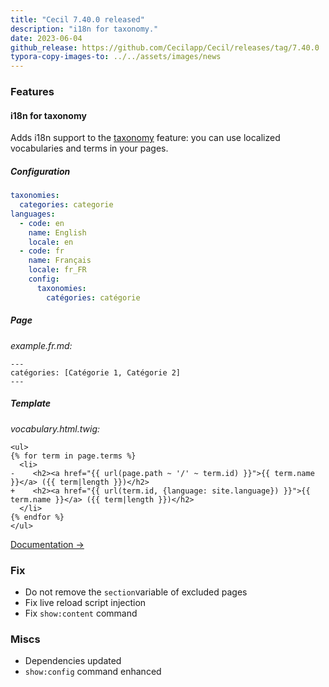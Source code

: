 ```yaml
---
title: "Cecil 7.40.0 released"
description: "i18n for taxonomy."
date: 2023-06-04
github_release: https://github.com/Cecilapp/Cecil/releases/tag/7.40.0
typora-copy-images-to: ../../assets/images/news
---
```


### Features

#### i18n for taxonomy

Adds i18n support to the [taxonomy](/documentation/content/#taxonomy) feature: you can use localized vocabularies and terms in your pages.

##### Configuration

```yaml
taxonomies:
  categories: categorie
languages:
  - code: en
    name: English
    locale: en
  - code: fr
    name: Français
    locale: fr_FR
    config:
      taxonomies:
        catégories: catégorie
```

##### Page

*example.fr.md:*

```
---
catégories: [Catégorie 1, Catégorie 2]
---
```

##### Template

*vocabulary.html.twig:*

```twig
<ul>
{% for term in page.terms %}
  <li>
-    <h2><a href="{{ url(page.path ~ '/' ~ term.id) }}">{{ term.name }}</a> ({{ term|length }})</h2>
+    <h2><a href="{{ url(term.id, {language: site.language}) }}">{{ term.name }}</a> ({{ term|length }})</h2>
  </li>
{% endfor %}
</ul>
```

[Documentation →](/documentation/content/#taxonomy)

### Fix

- Do not remove the `section`variable of excluded pages
- Fix live reload script injection
- Fix `show:content` command

### Miscs

- Dependencies updated
- `show:config` command enhanced
